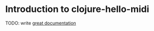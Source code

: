 # Introduction to clojure-hello-midi

TODO: write [great documentation](http://jacobian.org/writing/what-to-write/)
